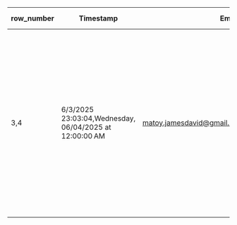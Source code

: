 | row_number | Timestamp | Email Address | Full Name | Upload the documents | File Name | Text File | Recent Date |
| --- | --- | --- | --- | --- | --- | --- | --- |
| 3,4 | 6/3/2025 23:03:04,Wednesday, 06/04/2025 at 12:00:00 AM | matoy.jamesdavid@gmail.com,matoy.jamesdavid@gmail.com | James David Matoy,James David Matoy | https://drive.google.com/open?id=1PC9n379TitaJzG1xxJlkwR11RQN1FVQ9,https://drive.google.com/open?id=1PC9n379TitaJzG1xxJlkwR11RQN1FVQ9 | DOJ-Memo-Circular-No.-036_IACAT-Revised-Guidelines-on-Departure-Formalities-for-International-Bound-Passengers-1.pdf,DOJ-Memo-Circular-No.-036_IACAT-Revised-Guidelines-on-Departure-Formalities-for-International-Bound-Passengers-1.pdf | [Link](https://drive.google.com/file/d/1wbwvsJCXcECe9S-WscJ6niGeAPo2c0zL/view ,https://drive.google.com/file/d/1wbwvsJCXcECe9S-WscJ6niGeAPo2c0zL/view) | ,Recent Date |
